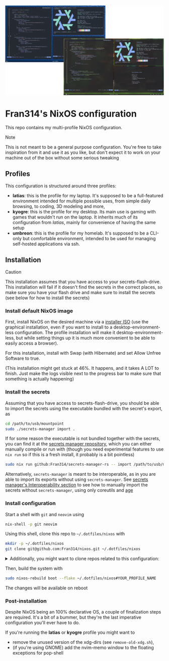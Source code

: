 ![Showcase of the desktop environment of latias](showcase/img.png)

# Fran314's NixOS configuration

This repo contains my multi-profile NixOS configuration.

> [!NOTE]  
> This is not meant to be a general purpose configuration. You're free to take
> inspiration from it and use it as you like, but don't expect it to work on
> your machine out of the box without some serious tweaking

## Profiles

This configuration is structured around three profiles:

- **latias**: this is the profile for my laptop. It's supposed to be a
  full-featured environment intended for multiple possible uses, from simple
  daily browsing, to coding, 3D modeling and more,
- **kyogre**: this is the profile for my desktop. Its main use is gaming with
  games that wouldn't run on the laptop. It inherits much of its configuration
  from _latias_, mainly for convenience of having the same setup
- **umbreon**: this is the profile for my homelab. It's supposed to be a
  CLI-only but comfortable environment, intended to be used for managing
  self-hosted applications via ssh.

## Installation

> [!CAUTION]  
> This installation assumes that you have access to your secrets-flash-drive.
> This installation will fail if it doesn't find the secrets in the correct
> places, so make sure you have your flash drive and make sure to install the
> secrets (see below for how to install the secrets)

### Install default NixOS image

First, install NixOS on the desired machine via a
[installer ISO](https://nixos.org/download/#nixos-iso) (use the graphical
installation, even if you want to install to a desktop-environment-less
configuration. The profile installation will make it desktop-environment-less,
but while setting things up it is much more convenient to be able to easily
access a browser).

For this installation, install with Swap (with Hibernate) and set Allow Unfree
Software to true.

(This installation might get stuck at 46%. It happens, and it takes A LOT to
finish. Just make the logs visible next to the progress bar to make sure that
something is actually happening)

### Install the secrets

Assuming that you have access to secrets-flash-drive, you should be able to
import the secrets using the executable bundled with the secret's export, as

```bash
cd /path/to/usb/mountpoint
sudo ./secrets-manager import .
```

If for some reason the executable is not bundled together with the secrets, you
can find it at the
[secrets manager repository](https://github.com/Fran314/secrets-manager-rs),
which you can either manually compile or run with (though you need experimental
features to use `nix run` so if this is a fresh install, it probably is a bit
pointless)

```bash
sudo nix run github:Fran314/secrets-manager-rs -- import /path/to/usb/mountpoint
```

Alternatively, `secrets-manager` is meant to be interoperable, as in you are
able to import its exports without using `secrets-manager`. See
[secrets manager's Interoperability section](https://github.com/Fran314/secrets-manager-rs?tab=readme-ov-file#interoperability)
to see how to manually import the secrets without `secrets-manager`, using only
coreutils and [age](https://github.com/FiloSottile/age)

### Install configuration

Start a shell with `git` and `neovim` using

```bash
nix-shell -p git neovim
```

Using this shell, clone this repo to `~/.dotfiles/nixos` with

```bash
mkdir -p ~/.dotfiles/nixos
git clone git@github.com:Fran314/nixos.git ~/.dotfiles/nixos
```

<details>
<summary>Additionally, you might want to clone repos related to this configuration:</summary>

```bash
# repo for the custom nvim flake
mkdir -p ~/.dotfiles/nixvim
git clone git@github.com:Fran314/nixvim.git ~/.dotfiles/nixvim

# repo for the private (but not top-secret) data
mkdir -p ~/.dotfiles/nixos-private
git clone git@github.com:Fran314/nixos-private.git ~/.dotfiles/nixos-private
```

</details>

Then, build the system with

```bash
sudo nixos-rebuild boot --flake ~/.dotfiles/nixos#YOUR_PROFILE_NAME
```

The changes will be available on reboot

### Post-installation

Despite NixOS being an 100% declarative OS, a couple of finalization steps are
required. It's a bit of a bummer, but they're the last imperative configuration
you'll ever have to do.

If you're running the **latias** or **kyogre** profile you might want to

- remove the unused version of the xdg-dirs (see `remove-old-xdg.sh`),
- (if you're using GNOME) add the nvim-memo window to the floating exceptions
  for pop-shell
